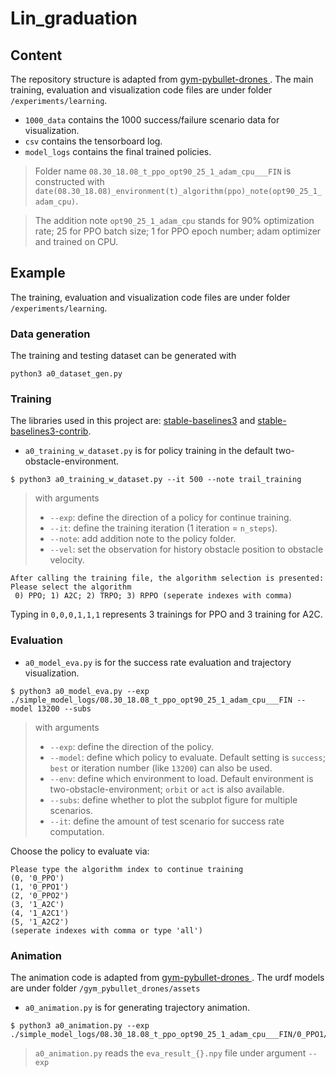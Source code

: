 # Lin_graduation

## Content
The repository structure is adapted from [
gym-pybullet-drones ](https://github.com/utiasDSL/gym-pybullet-drones). The main training, evaluation and visualization code files are under folder `/experiments/learning`.

- `1000_data` contains the 1000 success/failure scenario data for visualization.
- `csv` contains the tensorboard log.
- `model_logs` contains the final trained policies.
> Folder name `08.30_18.08_t_ppo_opt90_25_1_adam_cpu___FIN` is constructed with `date(08.30_18.08)_environment(t)_algorithm(ppo)_note(opt90_25_1_adam_cpu)`.

> The addition note `opt90_25_1_adam_cpu` stands for 90% optimization rate; 25 for PPO batch size; 1 for PPO epoch number; adam optimizer and trained on CPU.


## Example
The training, evaluation and visualization code files are under folder `/experiments/learning`.

### Data generation
The training and testing dataset can be generated with
```
python3 a0_dataset_gen.py
```

### Training
The libraries used in this project are: [stable-baselines3](https://github.com/DLR-RM/stable-baselines3) and [
stable-baselines3-contrib](https://github.com/Stable-Baselines-Team/stable-baselines3-contrib).

- `a0_training_w_dataset.py` is for policy training in the default two-obstacle-environment.
```
$ python3 a0_training_w_dataset.py --it 500 --note trail_training
```
> with arguments
> - `--exp`: define the direction of a policy for continue training.
> - `--it`: define the training iteration (1 iteration = `n_steps`).
> - `--note`: add addition note to the policy folder.
> - `--vel`: set the observation for history obstacle position to obstacle velocity.

```
After calling the training file, the algorithm selection is presented:
Please select the algorithm
 0) PPO; 1) A2C; 2) TRPO; 3) RPPO (seperate indexes with comma)
```
Typing in `0,0,0,1,1,1` represents 3 trainings for PPO and 3 training for A2C. 

### Evaluation
- `a0_model_eva.py` is for the success rate evaluation and trajectory visualization.
```
$ python3 a0_model_eva.py --exp ./simple_model_logs/08.30_18.08_t_ppo_opt90_25_1_adam_cpu___FIN --model 13200 --subs
```
> with arguments
> - `--exp`: define the direction of the policy.
> - `--model`: define which policy to evaluate. Default setting is `success`; `best` or iteration number (like `13200`) can also be used.
> - `--env`: define which environment to load. Default environment is two-obstacle-environment; `orbit` or `act` is also available. 
> - `--subs`: define whether to plot the subplot figure for multiple scenarios.
> - `--it`: define the amount of test scenario for success rate computation.

Choose the policy to evaluate via:
```
Please type the algorithm index to continue training
(0, '0_PPO')
(1, '0_PPO1')
(2, '0_PPO2')
(3, '1_A2C')
(4, '1_A2C1')
(5, '1_A2C2')
(seperate indexes with comma or type 'all')
```
### Animation
The animation code is adapted from [
gym-pybullet-drones ](https://github.com/utiasDSL/gym-pybullet-drones).
The urdf models are under folder `/gym_pybullet_drones/assets`

- `a0_animation.py` is for generating trajectory animation.
```
$ python3 a0_animation.py --exp ./simple_model_logs/08.30_18.08_t_ppo_opt90_25_1_adam_cpu___FIN/0_PPO1/subs_log
```
> `a0_animation.py` reads the `eva_result_{}.npy` file under argument `--exp`

